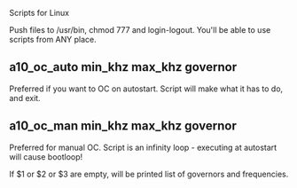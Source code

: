Scripts for Linux

Push files to /usr/bin, chmod 777 and login-logout. You'll be able to use scripts from ANY place. 

a10_oc_auto min_khz max_khz governor
------------------------------------

Preferred if you want to OC on autostart. Script will make what it has to do, and exit.

a10_oc_man min_khz max_khz governor
-----------------------------------

Preferred for manual OC. Script is an infinity loop - executing at autostart will cause bootloop!

If $1 or $2 or $3 are empty, will be printed list of governors and frequencies.
